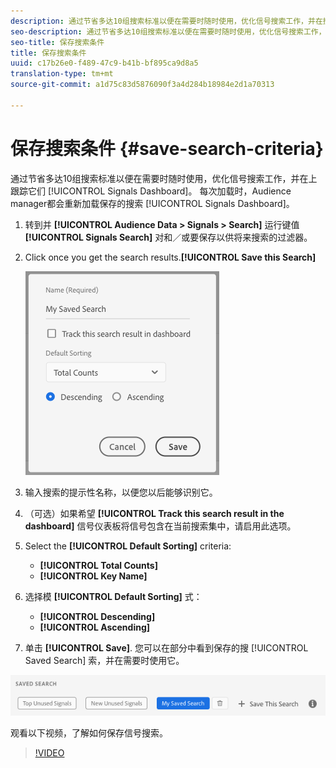 ```yaml
---
description: 通过节省多达10组搜索标准以便在需要时随时使用，优化信号搜索工作，并在控制面板上跟踪它们。 每次加载控制面板时，Audience manager都会重新加载保存的搜索。
seo-description: 通过节省多达10组搜索标准以便在需要时随时使用，优化信号搜索工作，并在控制面板上跟踪它们。 每次加载控制面板时，Audience manager都会重新加载保存的搜索。
seo-title: 保存搜索条件
title: 保存搜索条件
uuid: c17b26e0-f489-47c9-b41b-bf895ca9d8a5
translation-type: tm+mt
source-git-commit: a1d75c83d5876090f3a4d284b18984e2d1a70313

---
```



# 保存搜索条件 {#save-search-criteria}

通过节省多达10组搜索标准以便在需要时随时使用，优化信号搜索工作，并在上跟踪它们 [!UICONTROL Signals Dashboard]。 每次加载时，Audience manager都会重新加载保存的搜索 [!UICONTROL Signals Dashboard]。

1. 转到并 **[!UICONTROL Audience Data > Signals > Search]** 运行键值 **[!UICONTROL Signals Search]** 对和／或要保存以供将来搜索的过滤器。
1. Click  once you get the search results.**[!UICONTROL Save this Search]**

   ![Step Result](assets/save-search-criteria.png)
1. 输入搜索的提示性名称，以便您以后能够识别它。
1. （可选）如果希望 **[!UICONTROL Track this search result in the dashboard]** 信号仪表板将信号包含在当前搜索集中，请启用此选项。
1. Select the **[!UICONTROL Default Sorting]** criteria:
   * **[!UICONTROL Total Counts]**
   * **[!UICONTROL Key Name]**
1. 选择模 **[!UICONTROL Default Sorting]** 式：
   * **[!UICONTROL Descending]**
   * **[!UICONTROL Ascending]**
1. 单击 **[!UICONTROL Save]**. 您可以在部分中看到保存的搜 [!UICONTROL Saved Search] 索，并在需要时使用它。

![保存的搜索](assets/saved-search.png)

观看以下视频，了解如何保存信号搜索。

>[!VIDEO](https://video.tv.adobe.com/v/25147/?captions=chi_hans)
